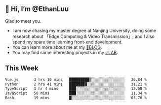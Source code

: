 ## 👋 Hi, I’m @EthanLuu

Glad to meet you.

- I am now chasing my master degree at Nanjing University, doing some research about 「Edge Computing & Video Transmission」, and I also spend my spare time learning front-end development.
- You can learn more about me at my [📝BLOG](https://blog.ethanloo.cn).
- You may find some interesting projects in my [💡LAB](https://lab.ethanloo.cn).

## This Week
<!--START_SECTION:waka-->

```txt
Vue.js       3 hrs 10 mins   █████████▒░░░░░░░░░░░░░░░   36.84 %
Python       2 hrs 41 mins   ███████▓░░░░░░░░░░░░░░░░░   31.21 %
TypeScript   1 hr 4 mins     ███░░░░░░░░░░░░░░░░░░░░░░   12.58 %
JavaScript   58 mins         ███░░░░░░░░░░░░░░░░░░░░░░   11.34 %
Bash         19 mins         █░░░░░░░░░░░░░░░░░░░░░░░░   03.76 %
```

<!--END_SECTION:waka-->
